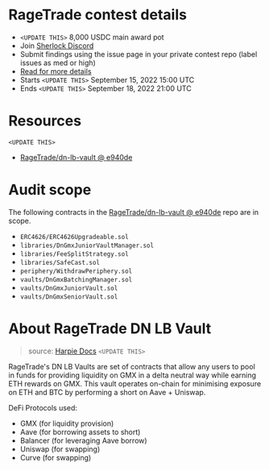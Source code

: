 # RageTrade contest details

- `<UPDATE THIS>` 8,000 USDC main award pot
- Join [Sherlock Discord](https://discord.gg/MABEWyASkp)
- Submit findings using the issue page in your private contest repo (label issues as med or high)
- [Read for more details](https://docs.sherlock.xyz/audits/watsons)
- Starts `<UPDATE THIS>` September 15, 2022 15:00 UTC
- Ends `<UPDATE THIS>` September 18, 2022 21:00 UTC

# Resources

`<UPDATE THIS>`

- [RageTrade/dn-lb-vault @ e940de](https://github.com/RageTrade/dn-lb-vault/tree/e940de5ea56d1030f1abd5e57f8c7f0b8c449ec5)

# Audit scope

The following contracts in the [RageTrade/dn-lb-vault @ e940de](https://github.com/RageTrade/dn-lb-vault/tree/e940de5ea56d1030f1abd5e57f8c7f0b8c449ec5) repo are in scope.

- `ERC4626/ERC4626Upgradeable.sol`
- `libraries/DnGmxJuniorVaultManager.sol`
- `libraries/FeeSplitStrategy.sol`
- `libraries/SafeCast.sol`
- `periphery/WithdrawPeriphery.sol`
- `vaults/DnGmxBatchingManager.sol`
- `vaults/DnGmxJuniorVault.sol`
- `vaults/DnGmxSeniorVault.sol`

# About RageTrade DN LB Vault

> source: [Harpie Docs](https://harpie.gitbook.io/welcome-to-the-harpie-docs/about/whitepaper#how-it-works-summary) `<UPDATE THIS>`

RageTrade's DN LB Vaults are set of contracts that allow any users to pool in funds for providing liquidity on GMX in a delta neutral way while earning ETH rewards on GMX. This vault operates on-chain for minimising exposure on ETH and BTC by performing a short on Aave + Uniswap.

DeFi Protocols used:
- GMX (for liquidity provision)
- Aave (for borrowing assets to short)
- Balancer (for leveraging Aave borrow)
- Uniswap (for swapping)
- Curve (for swapping)
